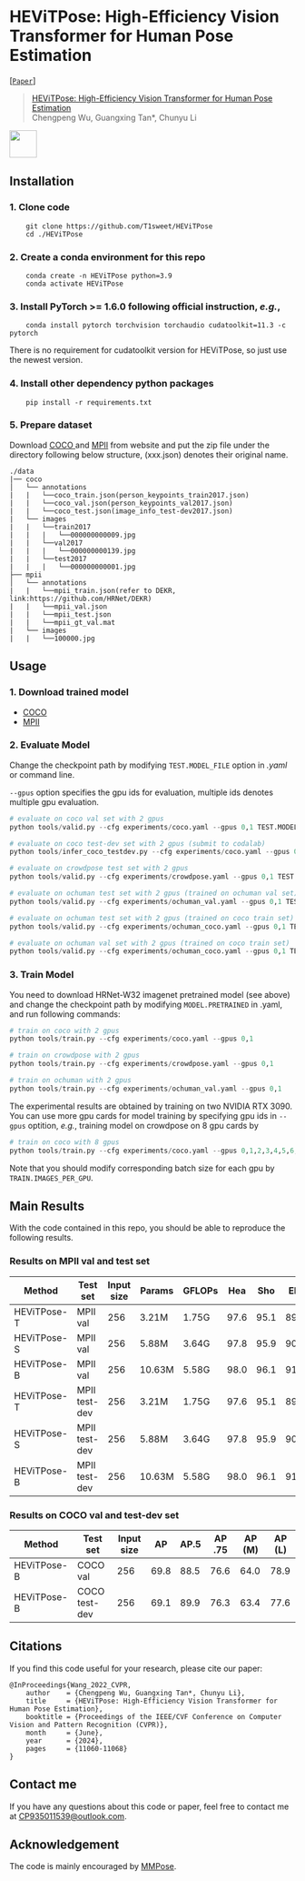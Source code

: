 # HEViTPose: High-Efficiency Vision Transformer for Human Pose Estimation

[[`Paper`](.pdf)]

> [HEViTPose: High-Efficiency Vision Transformer for Human Pose Estimation](.html)  
> Chengpeng Wu, Guangxing Tan*, Chunyu Li


<img src="https://github.com/img/PerformanceComparison2.png" width="48">

## Installation

### 1. Clone code
```shell
    git clone https://github.com/T1sweet/HEViTPose
    cd ./HEViTPose
```
### 2. Create a conda environment for this repo
```shell
    conda create -n HEViTPose python=3.9
    conda activate HEViTPose
```
### 3. Install PyTorch >= 1.6.0 following official instruction, *e.g.*,
```shell
    conda install pytorch torchvision torchaudio cudatoolkit=11.3 -c pytorch
```
There is no requirement for cudatoolkit version for HEViTPose, so just use the newest version.
### 4. Install other dependency python packages
```shell
    pip install -r requirements.txt
```
### 5. Prepare dataset
Download [COCO ](https://cocodataset.org/#home) and [MPII](http://human-pose.mpi-inf.mpg.de/#download) from website and put the zip file under the directory following below structure, (xxx.json) denotes their original name.

```
./data
|── coco
│   └── annotations
|   |   └──coco_train.json(person_keypoints_train2017.json)
|   |   └──coco_val.json(person_keypoints_val2017.json)
|   |   └──coco_test.json(image_info_test-dev2017.json)
|   └── images
|   |   └──train2017
|   |   |   └──000000000009.jpg
|   |   └──val2017
|   |   |   └──000000000139.jpg
|   |   └──test2017
|   |   |   └──000000000001.jpg
├── mpii
│   └── annotations
|   |   └──mpii_train.json(refer to DEKR, link:https://github.com/HRNet/DEKR)
|   |   └──mpii_val.json
|   |   └──mpii_test.json
|   |   └──mpii_gt_val.mat
|   └── images
|   |   └──100000.jpg
```
## Usage

### 1. Download trained model
* [COCO](https://1drv.ms/u/s!AhpKYLhXKpH7gv8RepyMU_iU5uhxhg?e=ygs4Me)
* [MPII](https://1drv.ms/u/s!AhpKYLhXKpH7gv8RepyMU_iU5uhxhg?e=ygs4Me)

### 2. Evaluate Model
Change the checkpoint path by modifying `TEST.MODEL_FILE` option in *.yaml* or command line. 

`--gpus` option specifies the gpu ids for evaluation, multiple ids denotes multiple gpu evaluation.

```python
# evaluate on coco val set with 2 gpus
python tools/valid.py --cfg experiments/coco.yaml --gpus 0,1 TEST.MODEL_FILE model/coco/checkpoint.pth.tar

# evaluate on coco test-dev set with 2 gpus (submit to codalab)
python tools/infer_coco_testdev.py --cfg experiments/coco.yaml --gpus 0,1 TEST.MODEL_FILE model/coco/checkpoint.pth.tar

# evaluate on crowdpose test set with 2 gpus
python tools/valid.py --cfg experiments/crowdpose.yaml --gpus 0,1 TEST.MODEL_FILE model/crowdpose/checkpoint.pth.tar

# evaluate on ochuman test set with 2 gpus (trained on ochuman val set)
python tools/valid.py --cfg experiments/ochuman_val.yaml --gpus 0,1 TEST.MODEL_FILE model/ochuman/checkpoint.pth.tar

# evaluate on ochuman test set with 2 gpus (trained on coco train set)
python tools/valid.py --cfg experiments/ochuman_coco.yaml --gpus 0,1 TEST.MODEL_FILE model/coco/checkpoint.pth.tar

# evaluate on ochuman val set with 2 gpus (trained on coco train set)
python tools/valid.py --cfg experiments/ochuman_coco.yaml --gpus 0,1 TEST.MODEL_FILE model/coco/checkpoint.pth.tar DATASET.TEST val
```

### 3. Train Model

You need to download HRNet-W32 imagenet pretrained model (see above) and change the checkpoint path by modifying `MODEL.PRETRAINED` in .yaml, and run following commands:
```python
# train on coco with 2 gpus
python tools/train.py --cfg experiments/coco.yaml --gpus 0,1

# train on crowdpose with 2 gpus
python tools/train.py --cfg experiments/crowdpose.yaml --gpus 0,1

# train on ochuman with 2 gpus
python tools/train.py --cfg experiments/ochuman_val.yaml --gpus 0,1
```

The experimental results are obtained by training on two NVIDIA RTX 3090. You can use more gpu cards for model training by specifying gpu ids in `--gpus` optition, *e.g.*, training model on crowdpose on 8 gpu cards by
```python
# train on coco with 8 gpus
python tools/train.py --cfg experiments/coco.yaml --gpus 0,1,2,3,4,5,6,7
```

Note that you should modify corresponding batch size for each gpu by `TRAIN.IMAGES_PER_GPU`.

## Main Results
With the code contained in this repo, you should be able to reproduce the following results. 
### Results on MPII val and test set
|   Method   |   Test set    | Input size |Params |GFLOPs | Hea| Sho| Elb| Wri |Hip| Kne |Ank |Total|
|------------|---------------|------------|-------|-------|----|----|----|-----|---|-----|----|-----|
| HEViTPose-T| MPII val      |     256    | 3.21M | 1.75G | 97.6 |95.1 |89.0 |83.6 |89.1 |83.9 |79.1 |88.7|
| HEViTPose-S| MPII val      |     256    | 5.88M | 3.64G | 97.8 |95.9 |90.5 |86.0 |89.7 |86.0 |81.7 |90.1|
| HEViTPose-B| MPII val      |     256    | 10.63M| 5.58G | 98.0 |96.1 |91.3 |86.5 |90.2 |86.6 |83.0 |90.7|
| HEViTPose-T| MPII test-dev |     256    | 3.21M | 1.75G | 97.6 |95.1 |89.0 |83.6 |89.1 |83.9 |79.1 |88.7|
| HEViTPose-S| MPII test-dev |     256    | 5.88M | 3.64G | 97.8 |95.9 |90.5 |86.0 |89.7 |86.0 |81.7 |90.1|
| HEViTPose-B| MPII test-dev |     256    | 10.63M| 5.58G | 98.0 |96.1 |91.3 |86.5 |90.2 |86.6 |83.0 |90.7|

### Results on COCO val and test-dev set
| Method| Test set | Input size |     AP | AP.5 | AP .75 | AP (M) | AP (L) |
|----------|----------|------------|-------|-------|--------|--------|--------| 
| HEViTPose-B| COCO val | 256         | 69.8  | 88.5  |  76.6  |  64.0  |  78.9  | 
| HEViTPose-B| COCO test-dev | 256     | 69.1  | 89.9  |  76.3  |  63.4  |  77.6  |  

## Citations
If you find this code useful for your research, please cite our paper:

```
@InProceedings{Wang_2022_CVPR,
    author    = {Chengpeng Wu, Guangxing Tan*, Chunyu Li},
    title     = {HEViTPose: High-Efficiency Vision Transformer for Human Pose Estimation},
    booktitle = {Proceedings of the IEEE/CVF Conference on Computer Vision and Pattern Recognition (CVPR)},
    month     = {June},
    year      = {2024},
    pages     = {11060-11068}
}
```
## Contact me
If you have any questions about this code or paper, feel free to contact me at
CP935011539@outlook.com.

## Acknowledgement
The code is mainly encouraged by [MMPose](https://github.com/open-mmlab/mmpose/tree/v0.29.0).
